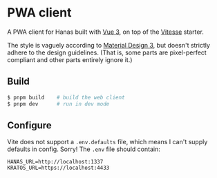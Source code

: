 # PWA client

A PWA client for Hanas built with [Vue 3][vue3], on top of the [Vitesse] starter.

The style is vaguely according to [Material Design 3][md3], but doesn't strictly
adhere to the design guidelines. (That is, some parts are pixel-perfect compliant
and other parts entirely ignore it.)

## Build

```sh
$ pnpm build    # build the web client
$ pnpm dev      # run in dev mode
```

## Configure

Vite does not support a `.env.defaults` file, which means I can't supply defaults
in config. Sorry! The `.env` file should contain:

```
HANAS_URL=http://localhost:1337
KRATOS_URL=https://localhost:4433
```

[vue3]: https://vuejs.org
[vitesse]: https://github.com/antfu/vitesse/
[md3]: https://m3.material.io
